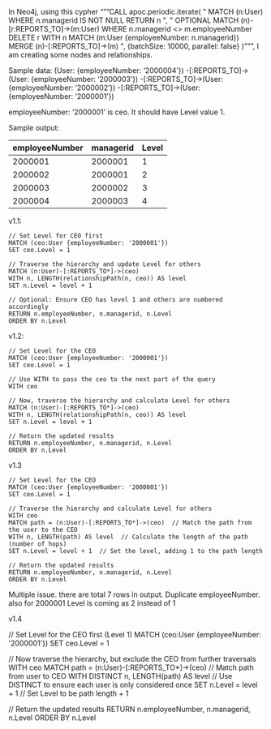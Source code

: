 In Neo4j, using this cypher “””CALL apoc.periodic.iterate( " MATCH (n:User) WHERE n.managerid IS NOT NULL RETURN n ", " OPTIONAL MATCH (n)-[r:REPORTS_TO]->(m:User) WHERE n.managerid <> m.employeeNumber DELETE r WITH n MATCH (m:User {employeeNumber: n.managerid}) MERGE (n)-[:REPORTS_TO]->(m) ", {batchSize: 10000, parallel: false} )”””, I am creating some nodes and relationships.


Sample data:
(User: {employeeNumber: ‘2000004’}) -[:REPORTS_TO]->(User: {employeeNumber: ‘2000003’}) -[:REPORTS_TO]->(User: {employeeNumber: ‘2000002’}) -[:REPORTS_TO]->(User: {employeeNumber: ‘2000001’}) 

employeeNumber: ‘2000001’ is ceo. It should have Level value 1.

Sample output:

| employeeNumber | managerid | Level |
|----------------|-----------|-------|
| 2000001        | 2000001   | 1     |
| 2000002        | 2000001   | 2     |
| 2000003        | 2000002   | 3     |
| 2000004        | 2000003   | 4     |

v1.1:

    // Set Level for CEO first
    MATCH (ceo:User {employeeNumber: '2000001'})
    SET ceo.Level = 1

    // Traverse the hierarchy and update Level for others
    MATCH (n:User)-[:REPORTS_TO*]->(ceo)
    WITH n, LENGTH(relationshipPath(n, ceo)) AS level
    SET n.Level = level + 1

    // Optional: Ensure CEO has level 1 and others are numbered accordingly
    RETURN n.employeeNumber, n.managerid, n.Level
    ORDER BY n.Level

v1.2: 

    // Set Level for the CEO
    MATCH (ceo:User {employeeNumber: '2000001'})
    SET ceo.Level = 1

    // Use WITH to pass the ceo to the next part of the query
    WITH ceo

    // Now, traverse the hierarchy and calculate Level for others
    MATCH (n:User)-[:REPORTS_TO*]->(ceo)
    WITH n, LENGTH(relationshipPath(n, ceo)) AS level
    SET n.Level = level + 1

    // Return the updated results
    RETURN n.employeeNumber, n.managerid, n.Level
    ORDER BY n.Level

v1.3

    // Set Level for the CEO
    MATCH (ceo:User {employeeNumber: '2000001'})
    SET ceo.Level = 1

    // Traverse the hierarchy and calculate Level for others
    WITH ceo
    MATCH path = (n:User)-[:REPORTS_TO*]->(ceo)  // Match the path from the user to the CEO
    WITH n, LENGTH(path) AS level  // Calculate the length of the path (number of hops)
    SET n.Level = level + 1  // Set the level, adding 1 to the path length

    // Return the updated results
    RETURN n.employeeNumber, n.managerid, n.Level
    ORDER BY n.Level

Multiple issue. there are total 7 rows in output. Duplicate employeeNumber. also for 2000001 Level is coming as 2 instead of 1

v1.4

// Set Level for the CEO first (Level 1)
MATCH (ceo:User {employeeNumber: '2000001'})
SET ceo.Level = 1

// Now traverse the hierarchy, but exclude the CEO from further traversals
WITH ceo
MATCH path = (n:User)-[:REPORTS_TO*]->(ceo)  // Match path from user to CEO
WITH DISTINCT n, LENGTH(path) AS level  // Use DISTINCT to ensure each user is only considered once
SET n.Level = level + 1  // Set Level to be path length + 1

// Return the updated results
RETURN n.employeeNumber, n.managerid, n.Level
ORDER BY n.Level







